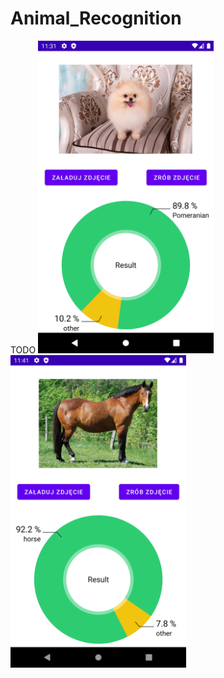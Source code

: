 # Animal_Recognition
TODO
<img src="./Screen1.png" height="500">
<img src="./Screen2.png" height="500">
